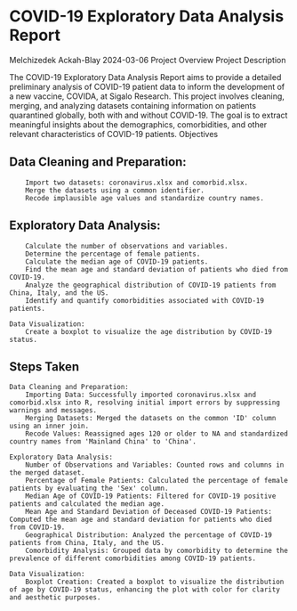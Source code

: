 # COVID-19 Exploratory Data Analysis Report

Melchizedek Ackah-Blay
2024-03-06
Project Overview
Project Description

The COVID-19 Exploratory Data Analysis Report aims to provide a detailed preliminary analysis of COVID-19 patient data to inform the development of a new vaccine, COVIDA, at Sigalo Research. This project involves cleaning, merging, and analyzing datasets containing information on patients quarantined globally, both with and without COVID-19. The goal is to extract meaningful insights about the demographics, comorbidities, and other relevant characteristics of COVID-19 patients.
Objectives

   ## Data Cleaning and Preparation:
        Import two datasets: coronavirus.xlsx and comorbid.xlsx.
        Merge the datasets using a common identifier.
        Recode implausible age values and standardize country names.

   ## Exploratory Data Analysis:
        Calculate the number of observations and variables.
        Determine the percentage of female patients.
        Calculate the median age of COVID-19 patients.
        Find the mean age and standard deviation of patients who died from COVID-19.
        Analyze the geographical distribution of COVID-19 patients from China, Italy, and the US.
        Identify and quantify comorbidities associated with COVID-19 patients.

    Data Visualization:
        Create a boxplot to visualize the age distribution by COVID-19 status.

## Steps Taken

    Data Cleaning and Preparation:
        Importing Data: Successfully imported coronavirus.xlsx and comorbid.xlsx into R, resolving initial import errors by suppressing warnings and messages.
        Merging Datasets: Merged the datasets on the common 'ID' column using an inner join.
        Recode Values: Reassigned ages 120 or older to NA and standardized country names from 'Mainland China' to 'China'.

    Exploratory Data Analysis:
        Number of Observations and Variables: Counted rows and columns in the merged dataset.
        Percentage of Female Patients: Calculated the percentage of female patients by evaluating the 'Sex' column.
        Median Age of COVID-19 Patients: Filtered for COVID-19 positive patients and calculated the median age.
        Mean Age and Standard Deviation of Deceased COVID-19 Patients: Computed the mean age and standard deviation for patients who died from COVID-19.
        Geographical Distribution: Analyzed the percentage of COVID-19 patients from China, Italy, and the US.
        Comorbidity Analysis: Grouped data by comorbidity to determine the prevalence of different comorbidities among COVID-19 patients.

    Data Visualization:
        Boxplot Creation: Created a boxplot to visualize the distribution of age by COVID-19 status, enhancing the plot with color for clarity and aesthetic purposes.
